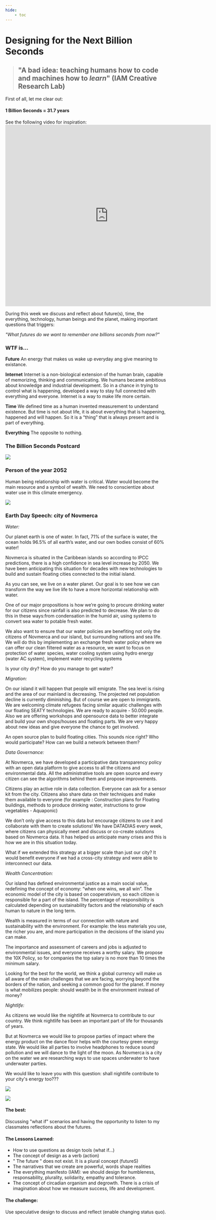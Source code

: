 ```yaml
---
hide:
    - toc
---
```


# Designing for the Next Billion Seconds

> ## "A bad idea: teaching humans how to code and machines how to *learn*" (IAM Creative Research Lab)

First of all, let me clear out: 
#### 1 Billion Seconds = 31.7 years 

See the following video for inspiration: 
    <iframe src="https://player.vimeo.com/video/685909841?h=004c9d5cdf" width="640" height="564" frameborder="0" allow="autoplay; fullscreen" allowfullscreen></iframe>

During this week we discuss and reflect about future(s), time, the everything, technology, human beings and the planet, making important questions that triggers:

*"What futures do we want to remember one billions seconds from now?"*

### WTF is...

**Future**
An energy that makes us wake up everyday ang give meaning to existance.

**Internet**
Internet is a non-biological extension of the human brain, capable of memorizing, thinking and communicating. We humans became ambitious about knowledge and industrial development. So in a chance in trying to control what is happening, developed a way to stay full connected with everything and everyone. Internet is a way to make life more certain.

**Time**
We defined time as a human invented measurement to understand existence. But time is not about life, it is about everything that is happening, happened and will happen. So it is a “thing” that is always present and is part of everything.

**Everything**
The opposite to nothing.


### The Billion Seconds Postcard

![](../images/dnbs/postcard.jpg)

### Person of the year 2052

Human being relationship with water is critical. Water would become the main resource and a symbol of wealth. We need to conscientize about water use in this climate emergency.

![](../images/dnbs/aquaman.jpg)


### Earth Day Speech: city of Novmerca

*Water:*

Our planet earth is one of water. In fact, 71% of the surface is water, the ocean holds 96.5% of all earth’s water, and our own bodies consist of 60% water! 

Novmerca is situated in the Caribbean islands so according to IPCC predictions, there is a high confidence in sea level increase by 2050.
We have been anticipating this situation for decades with new technologies to build and sustain floating cities connected to the initial island.

As you can see, we live on a water planet. Our goal is to see how we can transform the way we live life to have a more horizontal relationship with water.

One of our major propositions is how we’re going to procure drinking water for our citizens since rainfall is also predicted to decrease. We plan to do this in these ways:from condensation in the humid air, using systems to convert sea water to potable fresh water.

We also want to ensure that our water policies are benefiting not only the citizens of Novmerca and our island, but surrounding nations and sea life. We will do this by implementing an exchange fresh water policy where we can offer our clean filtered water as a resource, we want to focus on protection of water species, water cooling system using hydro energy (water AC system), implement water recycling systems

Is your city dry? How do you manage to get water?

*Migration:*

On our island it will happen that people will emigrate. The sea level is rising and the area of our mainland is decreasing. The projected net population decline is currently diminishing. But of course we are open to immigrants. We are welcoming climate refugees facing similar aquatic challenges with our floating SEATY technologies. We are ready to acquire - 50.000 people. Also we are offering workshops and opensource data to better integrate and build your own shops/houses and floating parts. We are very happy about new ideas and give everyone the chance to get involved. 

An open source plan to build floating cities. This sounds nice right? Who would participate? How can we build a network between them?


*Data Governance:*

At Novmerca, we have developed a participative data transparency policy with an open data platform to give access to all the citizens and environmental data. All the administrative tools are open source and every citizen can see the algorithms behind them and propose improvements. 

Citizens play an active role in data collection. Everyone can ask for a sensor kit from the city. Citizens also share data on their techniques and make them available to everyone (for example : Construction plans for Floating buildings, methods to produce drinking water, instructions to grow vegetables - Aquaponic)

We don’t only give access to this data but encourage citizens to use it and collaborate with them to create solutions! We have DATADIAS every week, where citizens can physically meet and discuss or co-create solutions based on Novmerca data. It has helped us anticipate many crises and this is how we are in this situation today.

What if we extended this strategy at a bigger scale than just our city?
It would benefit everyone if we had a cross-city strategy and were able to interconnect our data.

*Wealth Concentration:*

Our island has defined environmental justice as a main social value, redefining the concept of economy: “when one wins, we all win”. The economic model of the city is based on cooperativism, so each citizen is responsible for a part of the island. The percentage of responsibility is calculated depending on sustainability factors and the relationship of each human to nature in the long term.  
 
Wealth is measured in terms of our connection with nature and sustainability with the environment. For example: the less materials you use, the richer you are, and more participation in the decisions of the island you can make. 
 
The importance and assessment of careers and jobs is adjusted to environmental issues, and everyone receives a worthy salary. We propose the 10X Policy, so for companies the top salary is no more than 10 times the minimum salary. 
 
Looking for the best for the world, we think a global currency will make us all aware of the main challenges that we are facing, worrying beyond the borders of the nation, and seeking a common good for the planet. If money is what mobilizes people: should wealth be in the environment instead of money?

*Nightlife:*

As citizens we would like the nightlife at Novmerca to contribute to our country. We think nightlife has been an important part of life for thousands of years. 

But at Novmerca we would like to propose parties of impact where the energy product on the dance floor helps with the courtesy green energy state. We would like all parties to involve headphones to reduce sound pollution and we will dance to the light of the moon. As Novmerca is a city on the water we are researching ways to use spaces underwater to have underwater parties. 

We would like to leave you with this question: shall nightlife contribute to your city's energy too???

![](../images/dnbs/novmerca.jpg)

![](../images/dnbs/oneword.jpg)


#### The best: 

Discussing "what if" scenarios and having the opportunity to listen to my classmates reflections about the futures.

#### The Lessons Learned:

- How to use questions as design tools (what if...)
- The concept of design as a verb (action)
- " The future " does not exist. It is a plural concept (futureS)
- The narratives that we create are powerful, words shape realities
- The everything manifesto (IAM): we should design for humbleness, responsability, plurality, solidarity, empathy and tolerance.
- The concept of circadian organism and degrowth. There is a crisis of imagination about how we measure success, life and development. 

#### The challenge:

Use speculative design to discuss and reflect (enable changing status quo).









